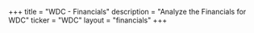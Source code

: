 +++
title = "WDC - Financials"
description = "Analyze the Financials for WDC"
ticker = "WDC"
layout = "financials"
+++

